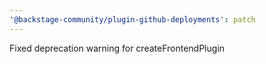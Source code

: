 ```yaml
---
'@backstage-community/plugin-github-deployments': patch
---
```


Fixed deprecation warning for createFrontendPlugin
